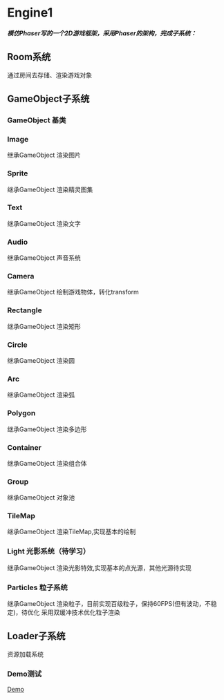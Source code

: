 # Engine1
 
##### 模仿Phaser写的一个2D游戏框架，采用Phaser的架构，完成子系统：

## Room系统
  通过房间去存储、渲染游戏对象
## GameObject子系统
### GameObject 基类
### Image
继承GameObject 渲染图片
### Sprite
继承GameObject 渲染精灵图集
### Text
继承GameObject 渲染文字
### Audio
继承GameObject 声音系统
### Camera
继承GameObject 绘制游戏物体，转化transform
### Rectangle
继承GameObject 渲染矩形
### Circle
继承GameObject 渲染圆
### Arc
继承GameObject 渲染弧
### Polygon
继承GameObject 渲染多边形
### Container
继承GameObject 渲染组合体
### Group
继承GameObject 对象池
### TileMap
继承GameObject 渲染TileMap,实现基本的绘制
### Light 光影系统（待学习）
继承GameObject 渲染光影特效,实现基本的点光源，其他光源待实现
### Particles 粒子系统
继承GameObject 渲染粒子，目前实现百级粒子，保持60FPS(但有波动，不稳定)，待优化
采用双缓冲技术优化粒子渲染
## Loader子系统
资源加载系统

### Demo测试
[Demo](http://112.74.35.246/demo8)
